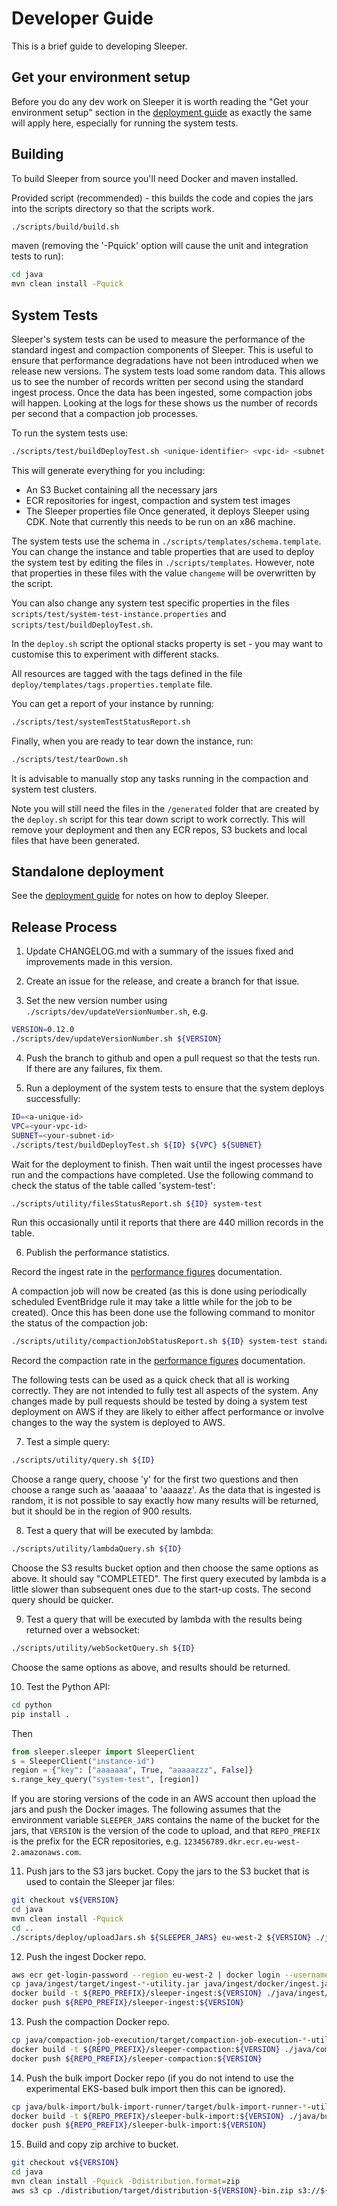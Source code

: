 Developer Guide
===============

This is a brief guide to developing Sleeper.

## Get your environment setup
Before you do any dev work on Sleeper it is worth reading the "Get your 
environment setup" section in the [deployment guide](02-deployment-guide.md) 
as exactly the same will apply here, especially for running the system 
tests.

## Building
To build Sleeper from source you'll need Docker and maven installed.

Provided script (recommended) - this builds the code and copies the jars
into the scripts directory so that the scripts work.
```bash
./scripts/build/build.sh
```

maven (removing the '-Pquick' option will cause the unit and integration tests
to run):
```bash
cd java
mvn clean install -Pquick
```

## System Tests
Sleeper's system tests can be used to measure the performance of the standard
ingest and compaction components of Sleeper. This is useful to ensure that
performance degradations have not been introduced when we release new versions.
The system tests load some random data. This allows us to see the number of records
written per second using the standard ingest process. Once the data has been
ingested, some compaction jobs will happen. Looking at the logs for these shows
us the number of records per second that a compaction job processes.

To run the system tests use:
```bash
./scripts/test/buildDeployTest.sh <unique-identifier> <vpc-id> <subnet-id>
```
This will generate everything for you including:
* An S3 Bucket containing all the necessary jars
* ECR repositories for ingest, compaction and system test images
* The Sleeper properties file
Once generated, it deploys Sleeper using CDK. Note that currently this needs
to be run on an x86 machine.

The system tests use the schema in `./scripts/templates/schema.template`. You can
change the instance and table properties that are used to deploy the system test 
by editing the files in `./scripts/templates`. However, note that properties in
these files with the value `changeme` will be overwritten by the script.

You can also change any system test specific properties in the files
`scripts/test/system-test-instance.properties` and `scripts/test/buildDeployTest.sh`.

In the `deploy.sh` script the optional stacks property is set - you may want to
customise this to experiment with different stacks.

All resources are tagged with the tags defined in the file `deploy/templates/tags.properties.template`
file.

You can get a report of your instance by running:
```bash
./scripts/test/systemTestStatusReport.sh
```

Finally, when you are ready to tear down the instance, run:
```bash
./scripts/test/tearDown.sh
```
It is advisable to manually stop any tasks running in the compaction and system test
clusters.

Note you will still need the files in the `/generated` folder that are created
by the `deploy.sh` script for this tear down script to work correctly.
This will remove your deployment and then any ECR repos, S3 buckets and local
files that have been generated.

## Standalone deployment
See the [deployment guide](02-deployment-guide.md) for notes on how to deploy Sleeper.

## Release Process
1. Update CHANGELOG.md with a summary of the issues fixed and improvements made in this version.

2. Create an issue for the release, and create a branch for that issue.

3. Set the new version number using `./scripts/dev/updateVersionNumber.sh`, e.g.
```bash
VERSION=0.12.0
./scripts/dev/updateVersionNumber.sh ${VERSION}
```

4. Push the branch to github and open a pull request so that the tests run. If there are any failures,
fix them.

5. Run a deployment of the system tests to ensure that the system deploys successfully:
```bash
ID=<a-unique-id>
VPC=<your-vpc-id>
SUBNET=<your-subnet-id>
./scripts/test/buildDeployTest.sh ${ID} ${VPC} ${SUBNET}
```
Wait for the deployment to finish. Then wait until the ingest processes have run and the compactions
have completed. Use the following command to check the status of the table called 'system-test':
```bash
./scripts/utility/filesStatusReport.sh ${ID} system-test
```
Run this occasionally until it reports that there are 440 million records in the table.

6. Publish the performance statistics.

Record the ingest rate in the [performance figures](12-performance-test.md) documentation.

A compaction job will now be created (as this is done using periodically scheduled EventBridge rule
it may take a little while for the job to be created). Once this has been done use the following
command to monitor the status of the compaction job:
```bash
./scripts/utility/compactionJobStatusReport.sh ${ID} system-test standard -a
```
Record the compaction rate in the [performance figures](12-performance-test.md) documentation.

The following tests can be used as a quick check that all is working correctly. They are not intended to
fully test all aspects of the system. Any changes made by pull requests should be tested by doing a system
test deployment on AWS if they are likely to either affect performance or involve changes to the way
the system is deployed to AWS.

7. Test a simple query:
```bash
./scripts/utility/query.sh ${ID}
```
Choose a range query, choose 'y' for the first two questions and then choose a range such as 'aaaaaa'
to 'aaaazz'. As the data that is ingested is random, it is not possible to say exactly how many results
will be returned, but it should be in the region of 900 results.

8. Test a query that will be executed by lambda:
```bash
./scripts/utility/lambdaQuery.sh ${ID}
```
Choose the S3 results bucket option and then choose the same options as above. It should say "COMPLETED".
The first query executed by lambda is a little slower than subsequent ones due to the start-up costs. The
second query should be quicker.

9. Test a query that will be executed by lambda with the results being returned over a websocket:
```bash
./scripts/utility/webSocketQuery.sh ${ID}
```
Choose the same options as above, and results should be returned.

10. Test the Python API:
```bash
cd python
pip install .
```
Then
```python
from sleeper.sleeper import SleeperClient
s = SleeperClient("instance-id")
region = {"key": ["aaaaaaa", True, "aaaaazzz", False]}
s.range_key_query("system-test", [region])
```

If you are storing versions of the code in an AWS account then upload the jars and push the Docker
images. The following assumes that the environment variable `SLEEPER_JARS` contains the name of the
bucket for the jars, that `VERSION` is the version of the code to upload, and that `REPO_PREFIX` is the
prefix for the ECR repositories, e.g. `123456789.dkr.ecr.eu-west-2.amazonaws.com`.

11. Push jars to the S3 jars bucket.
   Copy the jars to the S3 bucket that is used to contain the Sleeper jar files:
   ```bash
   git checkout v${VERSION}
   cd java
   mvn clean install -Pquick 
   cd ..
   ./scripts/deploy/uploadJars.sh ${SLEEPER_JARS} eu-west-2 ${VERSION} ./java/distribution/target/distribution-${VERSION}-bin/scripts/jars
   ```
   
12. Push the ingest Docker repo.
   ```bash
   aws ecr get-login-password --region eu-west-2 | docker login --username AWS --password-stdin ${REPO_PREFIX}
   cp java/ingest/target/ingest-*-utility.jar java/ingest/docker/ingest.jar
   docker build -t ${REPO_PREFIX}/sleeper-ingest:${VERSION} ./java/ingest/docker
   docker push ${REPO_PREFIX}/sleeper-ingest:${VERSION}
   ```

13. Push the compaction Docker repo.
   ```bash
   cp java/compaction-job-execution/target/compaction-job-execution-*-utility.jar java/compaction-job-execution/docker/compaction-job-execution.jar
   docker build -t ${REPO_PREFIX}/sleeper-compaction:${VERSION} ./java/compaction-job-execution/docker
   docker push ${REPO_PREFIX}/sleeper-compaction:${VERSION}
   ```

14. Push the bulk import Docker repo (if you do not intend to use the experimental EKS-based bulk import then this can
be ignored).
   ```bash
   cp java/bulk-import/bulk-import-runner/target/bulk-import-runner-*-utility.jar java/bulk-import/bulk-import-runner/docker/bulk-import-runner.jar
   docker build -t ${REPO_PREFIX}/sleeper-bulk-import:${VERSION} ./java/bulk-import/bulk-import-runner/docker
   docker push ${REPO_PREFIX}/sleeper-bulk-import:${VERSION}
   ```

15. Build and copy zip archive to bucket.
   ```bash
   git checkout v${VERSION}
   cd java
   mvn clean install -Pquick -Ddistribution.format=zip
   aws s3 cp ./distribution/target/distribution-${VERSION}-bin.zip s3://${SLEEPER_JARS}
   ```

